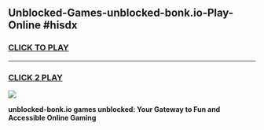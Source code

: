 
## Unblocked-Games-unblocked-bonk.io-Play-Online #hisdx
<h3>
<a href="https://news.freeplayer.one?title=unblocked-bonk.io&ref=3">CLICK TO PLAY</a></h3>
<hr>

<h3>
<a href="https://news.freeplayer.one?title=unblocked-bonk.io&ref=3">CLICK 2 PLAY</a>
  
</h3>

<a href="https://news.freeplayer.one?title=unblocked-bonk.io&ref=3"><img src="https://clearcache.store/games.png"></a>


**unblocked-bonk.io games unblocked: Your Gateway to Fun and Accessible Online Gaming**
